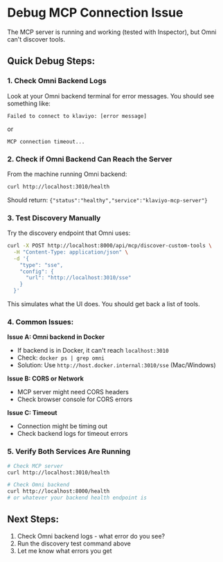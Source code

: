 # Debug MCP Connection Issue

The MCP server is running and working (tested with Inspector), but Omni can't discover tools.

## Quick Debug Steps:

### 1. Check Omni Backend Logs

Look at your Omni backend terminal for error messages. You should see something like:

```
Failed to connect to klaviyo: [error message]
```

or

```
MCP connection timeout...
```

### 2. Check if Omni Backend Can Reach the Server

From the machine running Omni backend:

```bash
curl http://localhost:3010/health
```

Should return: `{"status":"healthy","service":"klaviyo-mcp-server"}`

### 3. Test Discovery Manually

Try the discovery endpoint that Omni uses:

```bash
curl -X POST http://localhost:8000/api/mcp/discover-custom-tools \
  -H "Content-Type: application/json" \
  -d '{
    "type": "sse",
    "config": {
      "url": "http://localhost:3010/sse"
    }
  }'
```

This simulates what the UI does. You should get back a list of tools.

### 4. Common Issues:

**Issue A: Omni backend in Docker**
- If backend is in Docker, it can't reach `localhost:3010`
- Check: `docker ps | grep omni`
- Solution: Use `http://host.docker.internal:3010/sse` (Mac/Windows)

**Issue B: CORS or Network**
- MCP server might need CORS headers
- Check browser console for CORS errors

**Issue C: Timeout**
- Connection might be timing out
- Check backend logs for timeout errors

### 5. Verify Both Services Are Running

```bash
# Check MCP server
curl http://localhost:3010/health

# Check Omni backend
curl http://localhost:8000/health
# or whatever your backend health endpoint is
```

## Next Steps:

1. Check Omni backend logs - what error do you see?
2. Run the discovery test command above
3. Let me know what errors you get

